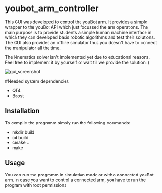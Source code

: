 youbot_arm_controller
=====================
This GUI was developed to control the youBot arm. It provides a simple wrapper to the youBot API which just focussed the arm operations.
The main purpose is to provide students a simple human machine interface in which they can developed basis robotic algorithms and test their solutions.
The GUI also provides an offline simulator thus you doesn't have to connect the manipulator all the time.

The kinematics solver isn't implemented yet due to educational reasons. Feel free to implement it by yourself or wait till we provide the solution :)

![gui_screenshot](http://s1.directupload.net/images/140326/zrrbxf7m.png "The arm controller interface in action")

#Needed system dependencies
* QT4
* Boost

## Installation
To compile the programm simply run the following commands:
* mkdir build
* cd build
* cmake ..
* make

## Usage 
You can run the programm in simulation mode or with a connected youBot arm.
In case you want to control a connected arm, you have to run the program with root permissions 

